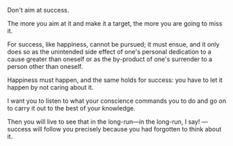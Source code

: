 Don't aim at success.

The more you aim at it and make it a target, the more you are going to miss it.

For success, like happiness, cannot be pursued; it must ensue, and it only does so as the unintended side effect of one's personal dedication to a cause greater than oneself or as the by-product of one's surrender to a person other than oneself.

Happiness must happen, and the same holds for success: you have to let it happen by not caring about it.

I want you to listen to what your conscience commands you to do and go on to carry it out to the best of your knowledge.

Then you will live to see that in the long-run—in the long-run, I say! — success will follow you precisely because you had forgotten to think about it.
